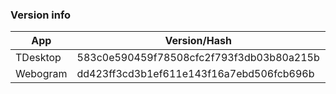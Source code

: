 ### Version info
App|Version/Hash|Date
---|---|---
TDesktop|583c0e590459f78508cfc2f793f3db03b80a215b|19.11.15
Webogram|dd423ff3cd3b1ef611e143f16a7ebd506fcb696b|19.11.15
